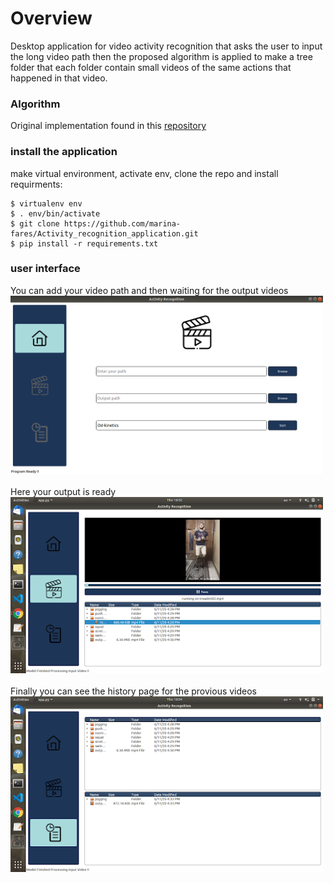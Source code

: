 # Overview

Desktop application for video activity recognition that asks the user to input the long video path then the proposed algorithm is applied to make a tree folder that each folder contain small videos of the same actions that happened in that video.

### Algorithm

Original implementation found in this <a href='https://github.com/Nadern96/kinetics-i3d'> repository</a>

### install the application

make virtual environment, activate env, clone the repo and install requirments:
```
$ virtualenv env  
$ . env/bin/activate
$ git clone https://github.com/marina-fares/Activity_recognition_application.git
$ pip install -r requirements.txt
```
### user interface

You can add your video path and then waiting for the output videos<br/>
<img src='img1.png' width='500px'><br/><br/>
Here your output is ready<br/>
<img src='img3.png' width='500px'><br/><br/>
Finally you can see the history page for the provious videos<br/>
<img src='img5.png' width='500px'><br/>
